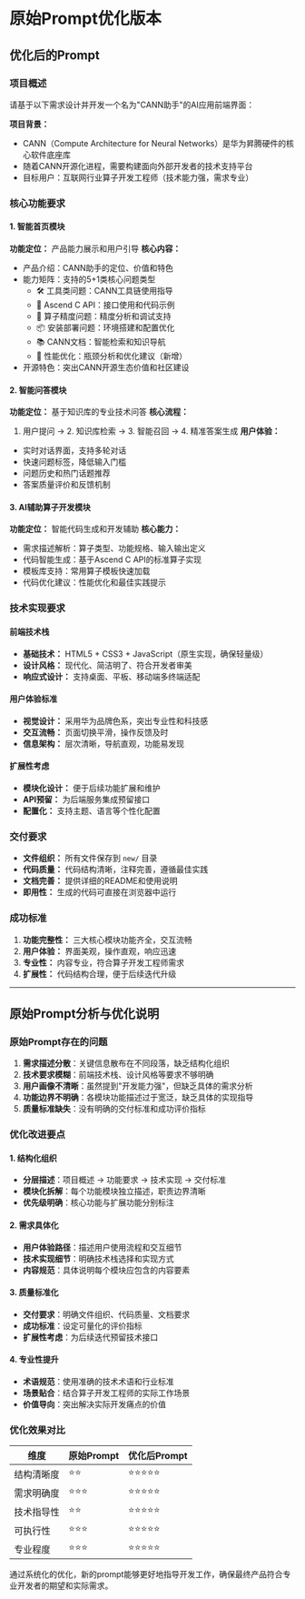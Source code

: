 # 原始Prompt优化版本

## 优化后的Prompt

### 项目概述
请基于以下需求设计并开发一个名为"CANN助手"的AI应用前端界面：

**项目背景：**
- CANN（Compute Architecture for Neural Networks）是华为昇腾硬件的核心软件底座库
- 随着CANN开源化进程，需要构建面向外部开发者的技术支持平台
- 目标用户：互联网行业算子开发工程师（技术能力强，需求专业）

### 核心功能要求

#### 1. 智能首页模块
**功能定位：** 产品能力展示和用户引导
**核心内容：**
- 产品介绍：CANN助手的定位、价值和特色
- 能力矩阵：支持的5+1类核心问题类型
  - 🛠️ 工具类问题：CANN工具链使用指导
  - 🔧 Ascend C API：接口使用和代码示例
  - 🎯 算子精度问题：精度分析和调试支持
  - 📦 安装部署问题：环境搭建和配置优化
  - 📚 CANN文档：智能检索和知识导航
  - 🚀 性能优化：瓶颈分析和优化建议（新增）
- 开源特色：突出CANN开源生态价值和社区建设

#### 2. 智能问答模块
**功能定位：** 基于知识库的专业技术问答
**核心流程：**
1. 用户提问 → 2. 知识库检索 → 3. 智能召回 → 4. 精准答案生成
**用户体验：**
- 实时对话界面，支持多轮对话
- 快速问题标签，降低输入门槛
- 问题历史和热门话题推荐
- 答案质量评价和反馈机制

#### 3. AI辅助算子开发模块
**功能定位：** 智能代码生成和开发辅助
**核心能力：**
- 需求描述解析：算子类型、功能规格、输入输出定义
- 代码智能生成：基于Ascend C API的标准算子实现
- 模板库支持：常用算子模板快速加载
- 代码优化建议：性能优化和最佳实践提示

### 技术实现要求

#### 前端技术栈
- **基础技术：** HTML5 + CSS3 + JavaScript（原生实现，确保轻量级）
- **设计风格：** 现代化、简洁明了、符合开发者审美
- **响应式设计：** 支持桌面、平板、移动端多终端适配

#### 用户体验标准
- **视觉设计：** 采用华为品牌色系，突出专业性和科技感
- **交互流畅：** 页面切换平滑，操作反馈及时
- **信息架构：** 层次清晰，导航直观，功能易发现

#### 扩展性考虑
- **模块化设计：** 便于后续功能扩展和维护
- **API预留：** 为后端服务集成预留接口
- **配置化：** 支持主题、语言等个性化配置

### 交付要求
- **文件组织：** 所有文件保存到 `new/` 目录
- **代码质量：** 代码结构清晰，注释完善，遵循最佳实践
- **文档完善：** 提供详细的README和使用说明
- **即用性：** 生成的代码可直接在浏览器中运行

### 成功标准
1. **功能完整性：** 三大核心模块功能齐全，交互流畅
2. **用户体验：** 界面美观，操作直观，响应迅速
3. **专业性：** 内容专业，符合算子开发工程师需求
4. **扩展性：** 代码结构合理，便于后续迭代升级

---

## 原始Prompt分析与优化说明

### 原始Prompt存在的问题
1. **需求描述分散**：关键信息散布在不同段落，缺乏结构化组织
2. **技术要求模糊**：前端技术栈、设计风格等要求不够明确
3. **用户画像不清晰**：虽然提到"开发能力强"，但缺乏具体的需求分析
4. **功能边界不明确**：各模块功能描述过于宽泛，缺乏具体的实现指导
5. **质量标准缺失**：没有明确的交付标准和成功评价指标

### 优化改进要点

#### 1. 结构化组织
- **分层描述**：项目概述 → 功能要求 → 技术实现 → 交付标准
- **模块化拆解**：每个功能模块独立描述，职责边界清晰
- **优先级明确**：核心功能与扩展功能分别标注

#### 2. 需求具体化
- **用户体验路径**：描述用户使用流程和交互细节
- **技术实现细节**：明确技术栈选择和实现方式
- **内容规范**：具体说明每个模块应包含的内容要素

#### 3. 质量标准化
- **交付要求**：明确文件组织、代码质量、文档要求
- **成功标准**：设定可量化的评价指标
- **扩展性考虑**：为后续迭代预留技术接口

#### 4. 专业性提升
- **术语规范**：使用准确的技术术语和行业标准
- **场景贴合**：结合算子开发工程师的实际工作场景
- **价值导向**：突出解决实际开发痛点的价值

### 优化效果对比

| 维度 | 原始Prompt | 优化后Prompt |
|------|------------|---------------|
| 结构清晰度 | ⭐⭐ | ⭐⭐⭐⭐⭐ |
| 需求明确度 | ⭐⭐⭐ | ⭐⭐⭐⭐⭐ |
| 技术指导性 | ⭐⭐ | ⭐⭐⭐⭐⭐ |
| 可执行性 | ⭐⭐⭐ | ⭐⭐⭐⭐⭐ |
| 专业程度 | ⭐⭐⭐ | ⭐⭐⭐⭐⭐ |

通过系统化的优化，新的prompt能够更好地指导开发工作，确保最终产品符合专业开发者的期望和实际需求。